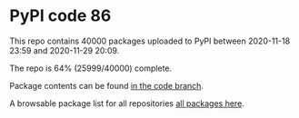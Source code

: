 # PyPI code 86

This repo contains 40000 packages uploaded to PyPI between 
2020-11-18 23:59 and 2020-11-29 20:09.

The repo is 64% (25999/40000) complete.

Package contents can be found [in the code branch](https://github.com/pypi-data/pypi-mirror-86/tree/code/packages).

A browsable package list for all repositories [all packages here](https://pypi-data.github.io/website/repositories/pypi-mirror-86).


